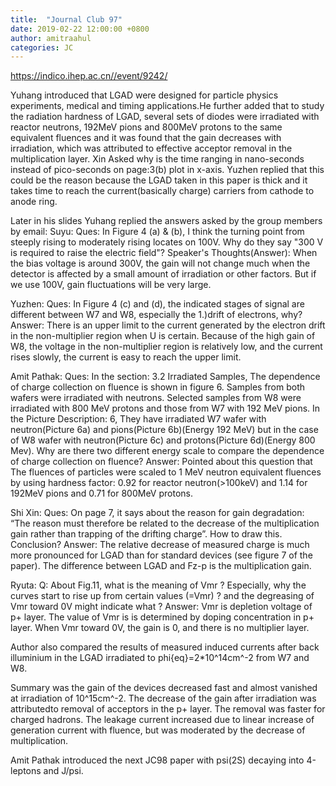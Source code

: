 ```yaml
---
title:  "Journal Club 97"
date: 2019-02-22 12:00:00 +0800
author: amitraahul
categories: JC
---
```


<https://indico.ihep.ac.cn//event/9242/>

Yuhang introduced that LGAD were designed for particle physics experiments, medical and timing applications.He further added that to study the radiation hardness of LGAD, several sets of diodes were irradiated with reactor neutrons, 192MeV pions and 800MeV protons to the same equivalent fluences and it was found that the gain decreases with irradiation,  which was attributed to effective acceptor removal in the multiplication layer.
Xin Asked why is the time ranging in nano-seconds instead of pico-seconds on page:3(b) plot in x-axis.
Yuzhen replied that this could be the reason because the LGAD taken in this paper is thick and it takes time to reach the current(basically charge) carriers from cathode to anode ring.

Later in his slides Yuhang replied the answers asked by the group members by email:
Suyu: Ques: In Figure 4 (a) & (b), I think the turning point from steeply rising to moderately rising
locates on 100V. Why do they say "300 V is required to raise the electric field"?
Speaker's Thoughts(Answer): When the bias voltage is around 300V, the gain will not change much
when the detector is affected by a small amount of irradiation or other factors. But if we
use 100V, gain fluctuations will be very large.

Yuzhen: Ques: In Figure 4 (c) and (d), the indicated stages of signal are different between W7 and W8,
especially the 1.)drift of electrons, why?
Answer: There is an upper limit to the current generated by the electron drift in the
non-multiplier region when U is certain. Because of the high gain of W8, the voltage in
the non-multiplier region is relatively low, and the current rises slowly, the current
is easy to reach the upper limit.

Amit Pathak: Ques: In the section: 3.2 Irradiated Samples, The dependence of charge collection on fluence is shown in figure 6.
Samples from both wafers were irradiated with neutrons. Selected samples from W8 were
irradiated with 800 MeV protons and those from W7 with 192 MeV pions.
In the Picture Description: 6, They have irradiated W7 wafer with neutron(Picture 6a) and
pions(Picture 6b)(Energy 192 MeV) but in the case of W8 wafer with neutron(Picture 6c) and
protons(Picture 6d)(Energy 800 Mev).
Why are there two different energy scale to compare the dependence of charge collection on
fluence?
Answer: Pointed about this question that The fluences of particles were scaled to 1 MeV neutron equivalent fluences by using hardness factor: 0.92 for reactor neutron(>100keV) and 1.14 for 192MeV pions and 0.71 for 800MeV protons.

Shi Xin: Ques: On page 7, it says about the reason for gain degradation: “The reason must therefore be
related to the decrease of the multiplication gain rather than trapping of the drifting
charge”. How to draw this. Conclusion?
Answer: The relative decrease of measured charge is much more pronounced for LGAD than for
standard devices (see figure 7 of the paper). The difference between LGAD and Fz-p is the multiplication gain.

Ryuta: Q: About Fig.11, what is the meaning of Vmr ? Especially, why the curves start
to rise up from certain values (=Vmr) ? and the degreasing of Vmr toward 0V
might indicate what ?
Answer: Vmr is depletion voltage of p+ layer. The value of Vmr is is determined by doping
concentration in p+ layer. When Vmr toward 0V, the gain is 0, and there is no multiplier layer.

Author also compared the results of measured induced currents after back illuminium in the LGAD irradiated to phi{eq}=2*10^14cm^-2 from W7 and W8.

Summary was the gain of the devices decreased fast and almost vanished at irradiation of 10^15cm^-2.
The decrease of the gain after irradiation was attributedto removal of acceptors in the p+ layer. The
removal was faster for charged hadrons. The leakage current increased due to linear increase of generation current with fluence, but was moderated by the decrease of multiplication.

Amit Pathak introduced the next JC98 paper with psi(2S) decaying into 4-leptons and J/psi.
